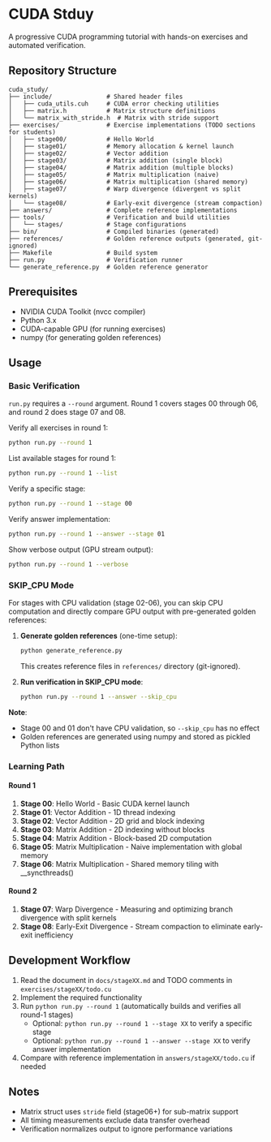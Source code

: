 # CUDA Stduy

A progressive CUDA programming tutorial with hands-on exercises and automated verification.

## Repository Structure

```
cuda_study/
├── include/               # Shared header files
│   ├── cuda_utils.cuh     # CUDA error checking utilities
│   ├── matrix.h           # Matrix structure definitions
│   └── matrix_with_stride.h  # Matrix with stride support
├── exercises/             # Exercise implementations (TODO sections for students)
│   ├── stage00/           # Hello World
│   ├── stage01/           # Memory allocation & kernel launch
│   ├── stage02/           # Vector addition
│   ├── stage03/           # Matrix addition (single block)
│   ├── stage04/           # Matrix addition (multiple blocks)
│   ├── stage05/           # Matrix multiplication (naive)
│   ├── stage06/           # Matrix multiplication (shared memory)
│   ├── stage07/           # Warp divergence (divergent vs split kernels)
│   └── stage08/           # Early-exit divergence (stream compaction)
├── answers/               # Complete reference implementations
├── tools/                 # Verification and build utilities
│   └── stages/            # Stage configurations
├── bin/                   # Compiled binaries (generated)
├── references/            # Golden reference outputs (generated, git-ignored)
├── Makefile               # Build system
├── run.py                 # Verification runner
└── generate_reference.py  # Golden reference generator
```

## Prerequisites

- NVIDIA CUDA Toolkit (nvcc compiler)
- Python 3.x
- CUDA-capable GPU (for running exercises)
- numpy (for generating golden references)

## Usage

### Basic Verification

`run.py` requires a `--round` argument. Round 1 covers stages 00 through 06, and round 2 does stage 07 and 08.

Verify all exercises in round 1:

```bash
python run.py --round 1
```

List available stages for round 1:

```bash
python run.py --round 1 --list
```

Verify a specific stage:

```bash
python run.py --round 1 --stage 00
```

Verify answer implementation:

```bash
python run.py --round 1 --answer --stage 01
```

Show verbose output (GPU stream output):

```bash
python run.py --round 1 --verbose
```

### SKIP_CPU Mode

For stages with CPU validation (stage 02-06), you can skip CPU computation and directly compare GPU output with pre-generated golden references:

1. **Generate golden references** (one-time setup):
   ```bash
   python generate_reference.py
   ```
   This creates reference files in `references/` directory (git-ignored).

2. **Run verification in SKIP_CPU mode**:
   ```bash
   python run.py --round 1 --answer --skip_cpu
   ```

**Note**:
- Stage 00 and 01 don't have CPU validation, so `--skip_cpu` has no effect
- Golden references are generated using numpy and stored as pickled Python lists

### Learning Path

#### Round 1

1. **Stage 00**: Hello World - Basic CUDA kernel launch
2. **Stage 01**: Vector Addition - 1D thread indexing
3. **Stage 02**: Vector Addition - 2D grid and block indexing
4. **Stage 03**: Matrix Addition - 2D indexing without blocks
5. **Stage 04**: Matrix Addition - Block-based 2D computation
6. **Stage 05**: Matrix Multiplication - Naive implementation with global memory
7. **Stage 06**: Matrix Multiplication - Shared memory tiling with __syncthreads()

#### Round 2

1. **Stage 07**: Warp Divergence - Measuring and optimizing branch divergence with split kernels
2. **Stage 08**: Early-Exit Divergence - Stream compaction to eliminate early-exit inefficiency

## Development Workflow

1. Read the document in `docs/stageXX.md` and TODO comments in `exercises/stageXX/todo.cu`
2. Implement the required functionality
3. Run `python run.py --round 1` (automatically builds and verifies all round-1 stages)
   - Optional: `python run.py --round 1 --stage XX` to verify a specific stage
   - Optional: `python run.py --round 1 --answer --stage XX` to verify answer implementation
4. Compare with reference implementation in `answers/stageXX/todo.cu` if needed

## Notes

- Matrix struct uses `stride` field (stage06+) for sub-matrix support
- All timing measurements exclude data transfer overhead
- Verification normalizes output to ignore performance variations
